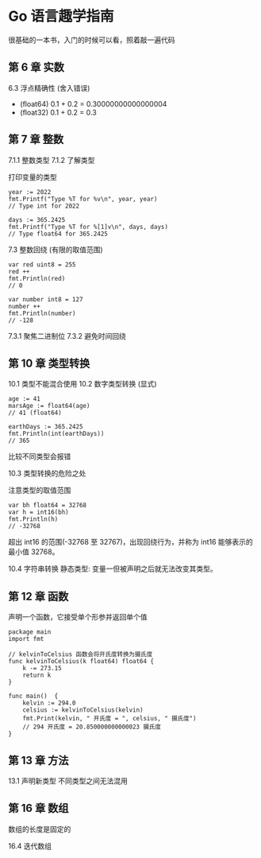 # Go 语言趣学指南

很基础的一本书，入门的时候可以看，照着敲一遍代码

## 第 6 章 实数

6.3 浮点精确性 (舍入错误)
- (float64) 0.1 + 0.2 = 0.30000000000000004
- (float32) 0.1 + 0.2 = 0.3

## 第 7 章 整数

7.1.1 整数类型
7.1.2 了解类型

打印变量的类型

```golang
year := 2022
fmt.Printf("Type %T for %v\n", year, year)
// Type int for 2022

days := 365.2425
fmt.Printf("Type %T for %[1]v\n", days, days)
// Type float64 for 365.2425
```

7.3 整数回绕 (有限的取值范围)

``` golang
var red uint8 = 255
red ++
fmt.Println(red)
// 0

var number int8 = 127
number ++
fmt.Println(number)
// -128
```
7.3.1 聚焦二进制位
7.3.2 避免时间回绕

## 第 10 章 类型转换

10.1 类型不能混合使用
10.2 数字类型转换 (显式)

``` golang
age := 41
marsAge := float64(age)
// 41 (float64)

earthDays := 365.2425
fmt.Println(int(earthDays))
// 365
```

比较不同类型会报错

10.3 类型转换的危险之处

注意类型的取值范围

``` golang
var bh float64 = 32768
var h = int16(bh)
fmt.Println(h)
// -32768
```
超出 int16 的范围(-32768 至 32767)，出现回绕行为，并称为 int16 能够表示的最小值 32768。

10.4 字符串转换
静态类型: 变量一但被声明之后就无法改变其类型。

## 第 12 章 函数

声明一个函数，它接受单个形参并返回单个值

``` golang
package main
import fmt

// kelvinToCelsius 函数会将开氏度转换为摄氏度
func kelvinToCelsius(k float64) float64 {
    k -= 273.15
    return k
}

func main()  {
    kelvin := 294.0
    celsius := kelvinToCelsius(kelvin)
    fmt.Print(kelvin, " 开氏度 = ", celsius, " 摄氏度")
    // 294 开氏度 = 20.850000000000023 摄氏度
}
```
## 第 13 章 方法

13.1 声明新类型
不同类型之间无法混用

## 第 16 章 数组

数组的长度是固定的

16.4 迭代数组